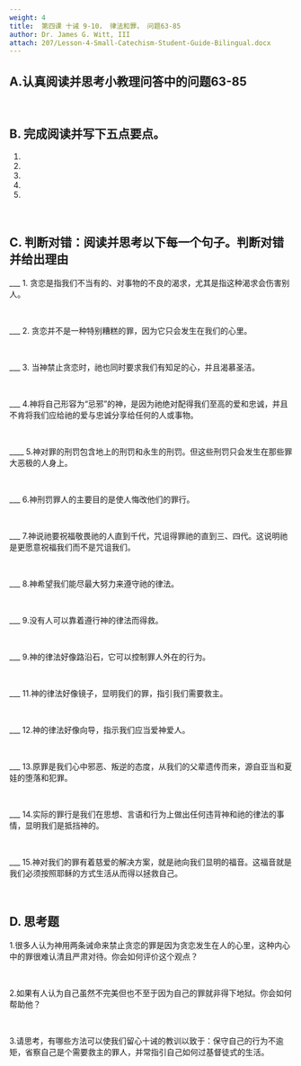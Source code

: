 ```yaml
---
weight: 4
title:  第四课 十诫 9-10， 律法和罪， 问题63-85
author: Dr. James G. Witt, III
attach: 207/Lesson-4-Small-Catechism-Student-Guide-Bilingual.docx
---
```

## A.认真阅读并思考小教理问答中的问题63-85

&nbsp;

## B. 完成阅读并写下五点要点。

   1.

   2.

   3.

   4.
    
   5.

&nbsp;

## C. 判断对错：阅读并思考以下每一个句子。判断对错并给出理由

___ 1. 贪恋是指我们不当有的、对事物的不良的渴求，尤其是指这种渴求会伤害别人。

&nbsp;

___ 2. 贪恋并不是一种特别糟糕的罪，因为它只会发生在我们的心里。

&nbsp;

___ 3. 当神禁止贪恋时，祂也同时要求我们有知足的心，并且渴慕圣洁。

&nbsp;

___ 4.神将自己形容为“忌邪”的神，是因为祂绝对配得我们至高的爱和忠诚，并且不肯将我们应给祂的爱与忠诚分享给任何的人或事物。

&nbsp;

____ 5.神对罪的刑罚包含地上的刑罚和永生的刑罚。但这些刑罚只会发生在那些罪大恶极的人身上。

&nbsp;

___ 6.神刑罚罪人的主要目的是使人悔改他们的罪行。

&nbsp;

___ 7.神说祂要祝福敬畏祂的人直到千代，咒诅得罪祂的直到三、四代。这说明祂是更愿意祝福我们而不是咒诅我们。

&nbsp;

___ 8.神希望我们能尽最大努力来遵守祂的律法。

&nbsp;

___ 9.没有人可以靠着遵行神的律法而得救。

&nbsp;

___ 9.神的律法好像路沿石，它可以控制罪人外在的行为。

&nbsp;

___ 11.神的律法好像镜子，显明我们的罪，指引我们需要救主。

&nbsp;

___ 12.神的律法好像向导，指示我们应当爱神爱人。

&nbsp;

___ 13.原罪是我们心中邪恶、叛逆的态度，从我们的父辈遗传而来，源自亚当和夏娃的堕落和犯罪。

&nbsp;

___ 14.实际的罪行是我们在思想、言语和行为上做出任何违背神和祂的律法的事情，显明我们是抵挡神的。

&nbsp;

___ 15.神对我们的罪有着慈爱的解决方案，就是祂向我们显明的福音。这福音就是我们必须按照耶稣的方式生活从而得以拯救自己。

&nbsp;

## D. 思考题

1.很多人认为神用两条诫命来禁止贪恋的罪是因为贪恋发生在人的心里，这种内心中的罪很难认清且严肃对待。你会如何评价这个观点？

&nbsp;

2.如果有人认为自己虽然不完美但也不至于因为自己的罪就非得下地狱。你会如何帮助他？

&nbsp;

3.请思考，有哪些方法可以使我们留心十诫的教训以致于：保守自己的行为不逾矩，省察自己是个需要救主的罪人，并常指引自己如何过基督徒式的生活。

&nbsp;